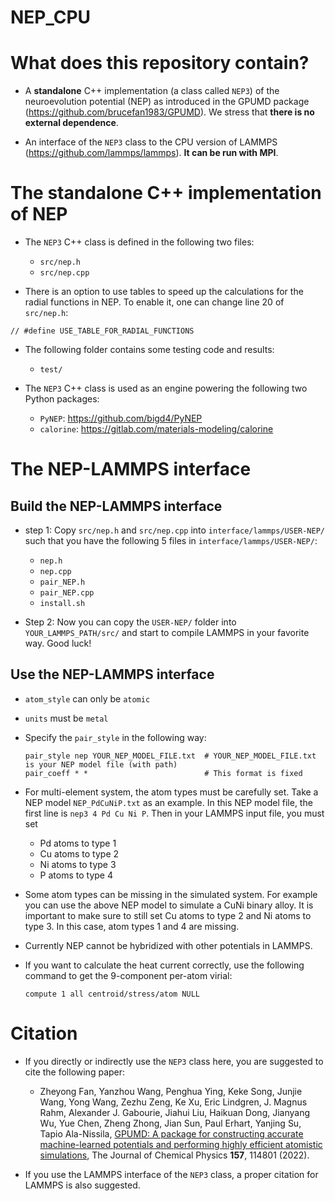 # NEP_CPU

# What does this repository contain?

* A **standalone** C++ implementation (a class called `NEP3`) of the neuroevolution potential (NEP) as introduced in the GPUMD package (https://github.com/brucefan1983/GPUMD). We stress that **there is no external dependence**.

* An interface of the `NEP3` class to the CPU version of LAMMPS (https://github.com/lammps/lammps). **It can be run with MPI**.

# The standalone C++ implementation of NEP

* The `NEP3` C++ class is defined in the following two files:
  * `src/nep.h`
  * `src/nep.cpp`
  
* There is an option to use tables to speed up the calculations for the radial functions in NEP. To enable it, one can change line 20 of `src/nep.h`:

```
// #define USE_TABLE_FOR_RADIAL_FUNCTIONS
```
  
* The following folder contains some testing code and results:
  * `test/`
  
* The `NEP3` C++ class is used as an engine powering the following two Python packages:
  * `PyNEP`: https://github.com/bigd4/PyNEP
  * `calorine`: https://gitlab.com/materials-modeling/calorine
  
# The NEP-LAMMPS interface

## Build the NEP-LAMMPS interface

* step 1: Copy `src/nep.h` and `src/nep.cpp` into `interface/lammps/USER-NEP/` such that you have the following 5 files in `interface/lammps/USER-NEP/`:
  * `nep.h`
  * `nep.cpp`
  * `pair_NEP.h`
  * `pair_NEP.cpp`
  * `install.sh`
  
* Step 2: Now you can copy the `USER-NEP/` folder into `YOUR_LAMMPS_PATH/src/` and start to compile LAMMPS in your favorite way. Good luck!
  
## Use the NEP-LAMMPS interface

* `atom_style` can only be `atomic`
* `units` must be `metal`
* Specify the `pair_style` in the following way:
  ```shell
  pair_style nep YOUR_NEP_MODEL_FILE.txt  # YOUR_NEP_MODEL_FILE.txt is your NEP model file (with path)
  pair_coeff * *                          # This format is fixed
  ```
  
* For multi-element system, the atom types must be carefully set. Take a NEP model `NEP_PdCuNiP.txt` as an example. In this NEP model file, the first line is `nep3 4 Pd Cu Ni P`. Then in your LAMMPS input file, you must set 
  * Pd atoms to type 1
  * Cu atoms to type 2
  * Ni atoms to type 3
  * P atoms to type 4
  
* Some atom types can be missing in the simulated system. For example you can use the above NEP model to simulate a CuNi binary alloy. It is important to make sure to still set Cu atoms to type 2 and Ni atoms to type 3. In this case, atom types 1 and 4 are missing.

* Currently NEP cannot be hybridized with other potentials in LAMMPS.
  
* If you want to calculate the heat current correctly, use the following command to get the 9-component per-atom virial:
  ```shell
  compute 1 all centroid/stress/atom NULL
  ```
  
# Citation

* If you directly or indirectly use the `NEP3` class here, you are suggested to cite the following paper:

  * Zheyong Fan, Yanzhou Wang, Penghua Ying, Keke Song, Junjie Wang, Yong Wang, Zezhu Zeng, Ke Xu, Eric Lindgren, J. Magnus Rahm, Alexander J. Gabourie, Jiahui Liu, Haikuan Dong, Jianyang Wu, Yue Chen, Zheng Zhong, Jian Sun, Paul Erhart, Yanjing Su, Tapio Ala-Nissila,
[GPUMD: A package for constructing accurate machine-learned potentials and performing highly efficient atomistic simulations](https://doi.org/10.1063/5.0106617), The Journal of Chemical Physics **157**, 114801 (2022).

* If you use the LAMMPS interface of the `NEP3` class, a proper citation for LAMMPS is also suggested. 

